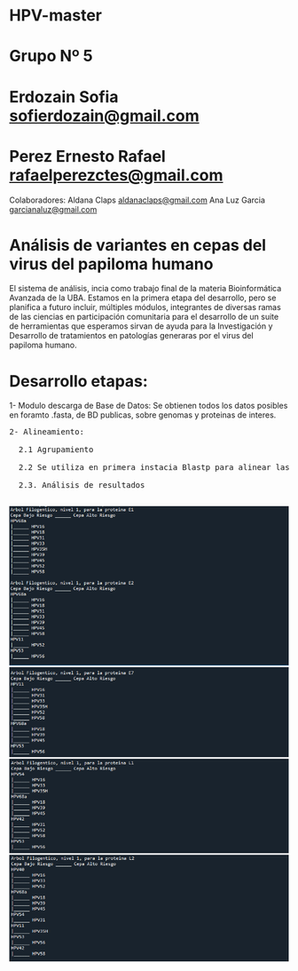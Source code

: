# HPV-master
# Grupo Nº 5

# Erdozain Sofia sofierdozain@gmail.com
# Perez Ernesto Rafael rafaelperezctes@gmail.com 

Colaboradores: Aldana Claps aldanaclaps@gmail.com Ana Luz Garcia garcianaluz@gmail.com
# Análisis de variantes en cepas del virus del papiloma humano

El sistema de análisis, incia como trabajo final de la materia Bioinformática Avanzada de la UBA. Estamos en la primera etapa del desarrollo, pero se planifica a futuro incluir, múltiples módulos, integrantes de diversas ramas de las ciencias en participación comunitaria para el desarrollo de un suite de herramientas que esperamos sirvan de ayuda para la Investigación y Desarrollo de tratamientos en patologías generaras por el virus del papiloma humano.

# Desarrollo etapas:

1- Modulo descarga de Base de Datos: Se obtienen todos los datos posibles en foramto .fasta, de BD publicas, sobre genomas y proteinas de interes.
<pre>
2- Alineamiento: 

  2.1 Agrupamiento
  
  2.2 Se utiliza en primera instacia Blastp para alinear las proteinas de cepas de alto riesgo contra las demas cepas
  
  2.3. Análisis de resultados
  
</pre>
  !["E1 - E2"](https://github.com/biog5/HPV-master/blob/main/IMG/A-R1.png)
  !["E7"](https://github.com/biog5/HPV-master/blob/main/IMG/A-R2.png)
  !["L1"](https://github.com/biog5/HPV-master/blob/main/IMG/A-R3.png)
  !["L2"](https://github.com/biog5/HPV-master/blob/main/IMG/A-R4.png)

